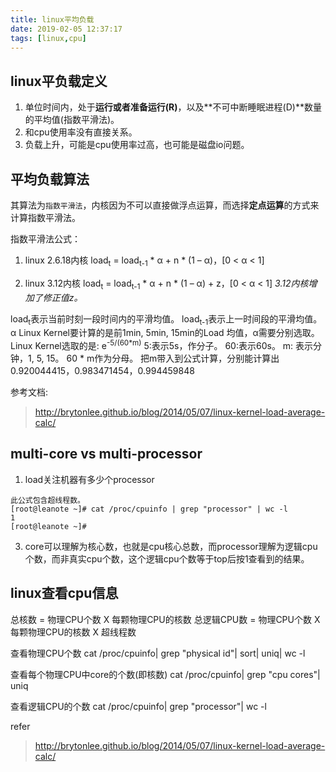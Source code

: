 ```yaml
---
title: linux平均负载
date: 2019-02-05 12:37:17
tags: [linux,cpu]
---
```



## linux平负载定义

1. 单位时间内，处于**运行或者准备运行(R)**，以及**不可中断睡眠进程(D)**数量的平均值(指数平滑法)。
2. 和cpu使用率没有直接关系。
3. 负载上升，可能是cpu使用率过高，也可能是磁盘io问题。



## 平均负载算法

其算法为`指数平滑法`，内核因为不可以直接做浮点运算，而选择**定点运算**的方式来计算指数平滑法。

指数平滑法公式：

1. linux 2.6.18内核 load<sub>t</sub> = load<sub>t-1</sub> * α + n * (1 – α)，[0 < α < 1]

2. linux 3.12内核 load<sub>t</sub> = load<sub>t-1</sub> * α + n * (1 – α) + z，[0 < α < 1]    *3.12内核增加了修正值z。*

load<sub>t</sub>表示当前时刻一段时间内的平滑均值。
load<sub>t-1</sub>表示上一时间段的平滑均值。
α Linux Kernel要计算的是前1min, 5min, 15min的Load 均值，α需要分别选取。Linux Kernel选取的是: e<sup>-5/(60*m)</sup>
5:表示5s，作分子。
60:表示60s。
m: 表示分钟，1, 5, 15。 60 * m作为分母。
把m带入到公式计算，分别能计算出0.920044415，0.983471454，0.994459848

参考文档:
> http://brytonlee.github.io/blog/2014/05/07/linux-kernel-load-average-calc/


## multi-core vs multi-processor

1. load关注机器有多少个processor
```
此公式包含超线程数。
[root@leanote ~]# cat /proc/cpuinfo | grep "processor" | wc -l
1
[root@leanote ~]# 
```

3. core可以理解为核心数，也就是cpu核心总数，而processor理解为逻辑cpu个数，而非真实cpu个数，这个逻辑cpu个数等于top后按1查看到的结果。

## linux查看cpu信息

总核数 = 物理CPU个数 X 每颗物理CPU的核数 
总逻辑CPU数 = 物理CPU个数 X 每颗物理CPU的核数 X 超线程数

查看物理CPU个数
cat /proc/cpuinfo| grep "physical id"| sort| uniq| wc -l

查看每个物理CPU中core的个数(即核数)
cat /proc/cpuinfo| grep "cpu cores"| uniq

查看逻辑CPU的个数
cat /proc/cpuinfo| grep "processor"| wc -l




refer
> http://brytonlee.github.io/blog/2014/05/07/linux-kernel-load-average-calc/



